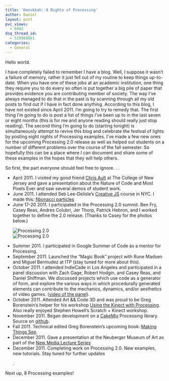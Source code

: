 ```yaml
---
title: 'Hanukkah: 8 Nights of Processing'
author: Daniel
layout: post
pvc_views:
  - 6482
dsq_thread_id:
  - 510869081
categories:
  - General
---
```

<p>Hello world.</p>
<p>I have completely failed to remember I have a blog.  Well, I suppose it wasn&#8217;t a failure of memory, rather it just fell out of my routine to keep things up-to-date.  When you have one of these jobs at an academic institution, one thing they require you to do every so often is put together a big pile of paper that provides evidence you are contributing member of society.  The way I&#8217;ve always managed to do that in the past is by scanning through all my old posts to find out if I have in fact done anything.  According to this blog, I have not existed since April 2011.  I&#8217;m going to try to remedy that.  The first thing I&#8217;m going to do is post a list of things I&#8217;ve been up to in the last seven or eight months (this is for me and anyone reading should really just stop reading).  The second thing I&#8217;m going to do (starting tonight) is simultaneously attempt to revive this blog and celebrate the festival of lights by posting eight nights of Processing examples.  I&#8217;ve made a few new ones for the upcoming Processing 2.0 release as well as helped out students on a number of different problems over the course of the fall semester.  So hopefully this can be a place where I can document and share some of these examples in the hopes that they will help others.</p>
<p>So first, the part everyone should feel free to ignore. . .</p>
<ul>
<li>April 2011. I visited my good friend <a href="http://www.talespin.com/">Chris Ault</a> at The College of New Jersey and gave a presentation about the Nature of Code and Most Pixels Ever and saw several demos of student work.</li>
<li>June 2011. I attended Seb Lee-Delisle&#8217;s <a href="http://sebleedelisle.com/training/">Creative JS</a> course in NYC.  I made this: <a href="http://shiffman.net/creativejs/particles.html">fibonacci particles</a></li>
<li>June 17-20 2011. I participated in the Processing 2.0 summit. Ben Fry, Casey Reas, Andres Colubri, Jer Thorp, Patrick Hebron, and I worked together to define the 2.0 release.  (Thanks to Casey for the photos below.)</li>
<p><img src="http://reas.com/blog/wp-content/uploads/2011/07/itp2.jpg" alt="Processing 2.0" /><br />
<img alt="Processing 2.0" src="http://reas.com/blog/wp-content/uploads/2011/07/itp1.jpg" /></p>
<li>Summer 2011. I participated in Google Summer of Code as a mentor for Processing.</li>
<li>September 2011. Launched the &#8220;Magic Book&#8221; project with Rune Madsen and Miguel Bermudez at ITP (stay tuned for more about this).</li>
<li>October 2011. I attended IndieCade in Los Angeles and participated in a panel discussion with Zach Gage, Robert Hodgin, and Casey Reas, and Daniel Shiffman.  We discussed projects which use code as a generator of form, and explore the various ways in which procedurally generated elements can contribute to the mechanics, dynamics, and/or aesthetics of video games. (<a href="http://www.youtube.com/watch?v=edor4shC-pY">video of the panel</a>).</li>
<li>October 2011. Attended Art &#038;&#038; Code 3D and was proud to be Greg Borenstein&#8217;s helper for his workshop <a href="http://artandcode.com/3d/workshops/1a-using-the-kinect-with-processing">Using the Kinect with Processing</a>.  Also really enjoyed Stephen Howell&#8217;s Scratch + Kinect workshop.</li>
<li>November 2011. Began development on a <a href="http://www.itpcakemix.com/">CakeMix</a> Processing library. Source on <a href="https://github.com/shiffman/CakeMix-Processing">github</a>.
</li>
<li>Fall 2011. Technical edited Greg Borenstein&#8217;s upcoming book: <a href="http://shop.oreilly.com/product/0636920020684.do">Making Things See</a>.</li>
<li>December 2011. Gave a presentation at the Neuberger Museum of Art as part of the <a href="https://drupalsites.purchase.edu/newmedia/index.php?q=node/150">New Media Lecture Series</a></li>
<li>December 2011.  Completing work on Processing 2.0.  New examples, new tutorials. Stay tuned for further updates</li>
<p>.
</ul>
<p>Next up, 8 Processing examples!</p>

